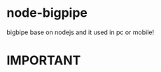 node-bigpipe
============

bigbipe base on nodejs and it used in pc or mobile!

IMPORTANT
===========
